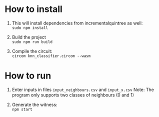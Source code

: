 # How to install

1. This will install dependencies from incrementalquintree as well:  
`sudo npm install`

2. Build the project  
`sudo npm run build`

3. Compile the circuit:  
`circom knn_classifier.circom --wasm`

# How to run

1. Enter inputs in files `input_neighbours.csv` and `input_x.csv`
Note: The program only supports two classes of neighbours (0 and 1)

2. Generate the witness:  
`npm start`